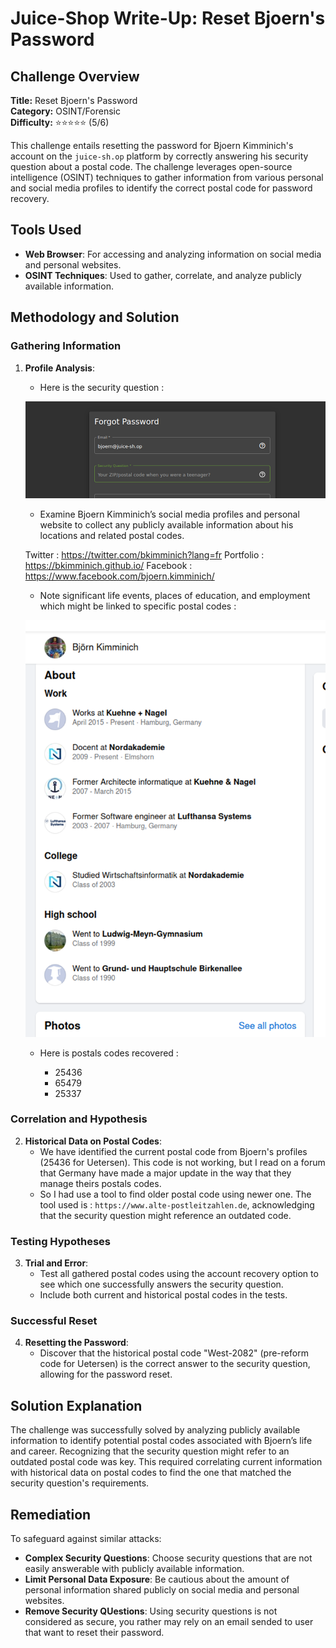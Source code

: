 # Juice-Shop Write-Up: Reset Bjoern's Password

## Challenge Overview

**Title:** Reset Bjoern's Password\
**Category:** OSINT/Forensic\
**Difficulty:** ⭐⭐⭐⭐⭐ (5/6)

This challenge entails resetting the password for Bjoern Kimminich's account on the `juice-sh.op` platform by correctly answering his security question about a postal code. The challenge leverages open-source intelligence (OSINT) techniques to gather information from various personal and social media profiles to identify the correct postal code for password recovery.

## Tools Used

- **Web Browser**: For accessing and analyzing information on social media and personal websites.
- **OSINT Techniques**: Used to gather, correlate, and analyze publicly available information.

## Methodology and Solution

### Gathering Information

1. **Profile Analysis**:

   - Here is the security question : 

   ![security question](../assets/difficulty5/reset_bjoern_password_1.png)

   - Examine Bjoern Kimminich’s social media profiles and personal website to collect any publicly available information about his locations and related postal codes.

   Twitter : https://twitter.com/bkimminich?lang=fr
   Portfolio : https://bkimminich.github.io/
   Facebook : https://www.facebook.com/bjoern.kimminich/

   - Note significant life events, places of education, and employment which might be linked to specific postal codes :

   ![facebook](../assets/difficulty5/reset_bjoern_password_2.png)


   - Here is postals codes recovered : 

        -	25436
        -	65479
        -	25337



### Correlation and Hypothesis

2. **Historical Data on Postal Codes**:
   - We have identified the current postal code from Bjoern's profiles (25436 for Uetersen). This code is not working, but I read on a forum that Germany have made a major update in the way that they manage theirs postals codes.
   - So I had use a tool to find older postal code using newer one. The tool used is : `https://www.alte-postleitzahlen.de`, acknowledging that the security question might reference an outdated code.

### Testing Hypotheses

3. **Trial and Error**:
   - Test all gathered postal codes using the account recovery option to see which one successfully answers the security question.
   - Include both current and historical postal codes in the tests.

### Successful Reset

4. **Resetting the Password**:
   - Discover that the historical postal code "West-2082" (pre-reform code for Uetersen) is the correct answer to the security question, allowing for the password reset.

## Solution Explanation

The challenge was successfully solved by analyzing publicly available information to identify potential postal codes associated with Bjoern’s life and career. Recognizing that the security question might refer to an outdated postal code was key. This required correlating current information with historical data on postal codes to find the one that matched the security question's requirements.

## Remediation

To safeguard against similar attacks:

- **Complex Security Questions**: Choose security questions that are not easily answerable with publicly available information.
- **Limit Personal Data Exposure**: Be cautious about the amount of personal information shared publicly on social media and personal websites.
- **Remove Security QUestions**: Using security questions is not considered as secure, you rather may rely on an email sended to user that want to reset their password.